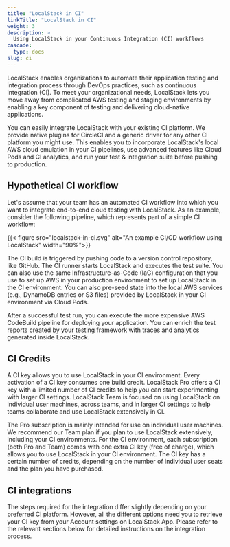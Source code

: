 ```yaml
---
title: "LocalStack in CI"
linkTitle: "LocalStack in CI"
weight: 3
description: >
  Using LocalStack in your Continuous Integration (CI) workflows
cascade:
  type: docs
slug: ci
---
```


LocalStack enables organizations to automate their application testing and integration process through DevOps practices, such as continuous integration (CI). To meet your organizational needs, LocalStack lets you move away from complicated AWS testing and staging environments by enabling a key component of testing and delivering cloud-native applications. 

You can easily integrate LocalStack with your existing CI platform. We provide native plugins for CircleCI and a generic driver for any other CI platform you might use. This enables you to incorporate LocalStack's local AWS cloud emulation in your CI pipelines, use advanced features like Cloud Pods and CI analytics, and run your test & integration suite before pushing to production. 

## Hypothetical CI workflow

Let's assume that your team has an automated CI workflow into which you want to integrate end-to-end cloud testing with LocalStack. As an example, consider the following pipeline, which represents part of a simple CI workflow:

{{< figure src="localstack-in-ci.svg" alt="An example CI/CD workflow using LocalStack" width="90%">}}

The CI build is triggered by pushing code to a version control repository, like GitHub. The CI runner starts LocalStack and executes the test suite. You can also use the same Infrastructure-as-Code (IaC) configuration that you use to set up AWS in your production environment to set up LocalStack in the CI environment. You can also pre-seed state into the local AWS services (e.g., DynamoDB entries or S3 files) provided by LocalStack in your CI environment via Cloud Pods. 

After a successful test run, you can execute the more expensive AWS CodeBuild pipeline for deploying your application. You can enrich the test reports created by your testing framework with traces and analytics generated inside LocalStack.

## CI Credits

A CI key allows you to use LocalStack in your CI environment. Every activation of a CI key consumes one build credit. LocalStack Pro offers a CI key with a limited number of CI credits to help you can start experimenting with larger CI settings. LocalStack Team is focused on using LocalStack on individual user machines, across teams, and in larger CI settings to help teams collaborate and use LocalStack extensively in CI.

The Pro subscription is mainly intended for use on individual user machines. We recommend our Team plan if you plan to use LocalStack extensively, including your CI environments. For the CI environment, each subscription (both Pro and Team) comes with one extra CI key (free of charge), which allows you to use LocalStack in your CI environment. The CI key has a certain number of credits, depending on the number of individual user seats and the plan you have purchased.

## CI integrations

The steps required for the integration differ slightly depending on your preferred CI platform. However, all the different options need you to retrieve your CI key from your Account settings on LocalStack App. Please refer to the relevant sections below for detailed instructions on the integration process.
